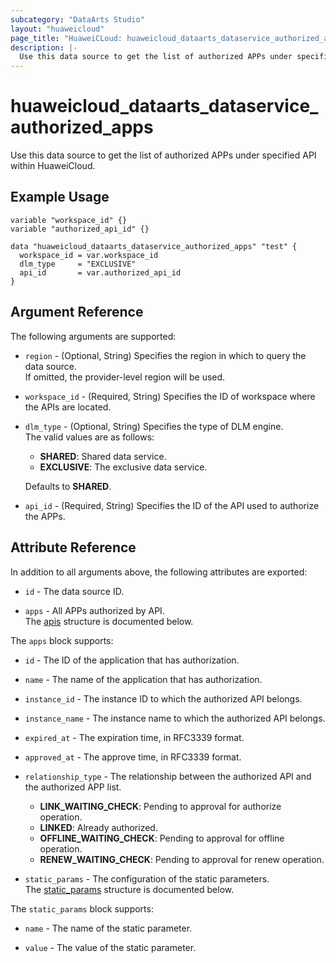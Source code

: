 ```yaml
---
subcategory: "DataArts Studio"
layout: "huaweicloud"
page_title: "HuaweiCLoud: huaweicloud_dataarts_dataservice_authorized_apps"
description: |-
  Use this data source to get the list of authorized APPs under specified API within HuaweiCloud.
---
```


# huaweicloud_dataarts_dataservice_authorized_apps

Use this data source to get the list of authorized APPs under specified API within HuaweiCloud.

## Example Usage

```hcl
variable "workspace_id" {}
variable "authorized_api_id" {}

data "huaweicloud_dataarts_dataservice_authorized_apps" "test" {
  workspace_id = var.workspace_id
  dlm_type     = "EXCLUSIVE"
  api_id       = var.authorized_api_id
}
```

## Argument Reference

The following arguments are supported:

* `region` - (Optional, String) Specifies the region in which to query the data source.  
  If omitted, the provider-level region will be used.

* `workspace_id` - (Required, String) Specifies the ID of workspace where the APIs are located.

* `dlm_type` - (Optional, String) Specifies the type of DLM engine.  
  The valid values are as follows:
  + **SHARED**: Shared data service.
  + **EXCLUSIVE**: The exclusive data service.

  Defaults to **SHARED**.

* `api_id` - (Required, String) Specifies the ID of the API used to authorize the APPs.

## Attribute Reference

In addition to all arguments above, the following attributes are exported:

* `id` - The data source ID.

* `apps` - All APPs authorized by API.  
  The [apis](#dataservice_authorized_apps_elem) structure is documented below.

<a name="dataservice_authorized_apps_elem"></a>
The `apps` block supports:

* `id` - The ID of the application that has authorization.

* `name` - The name of the application that has authorization.

* `instance_id` - The instance ID to which the authorized API belongs.

* `instance_name` - The instance name to which the authorized API belongs.

* `expired_at` - The expiration time, in RFC3339 format.

* `approved_at` - The approve time, in RFC3339 format.

* `relationship_type` - The relationship between the authorized API and the authorized APP list.
  + **LINK_WAITING_CHECK**: Pending to approval for authorize operation.
  + **LINKED**: Already authorized.
  + **OFFLINE_WAITING_CHECK**: Pending to approval for offline operation.
  + **RENEW_WAITING_CHECK**: Pending to approval for renew operation.

* `static_params` - The configuration of the static parameters.  
  The [static_params](#dataservice_authorized_app_static_param) structure is documented below.

<a name="dataservice_authorized_app_static_param"></a>
The `static_params` block supports:

* `name` - The name of the static parameter.

* `value` - The value of the static parameter.
